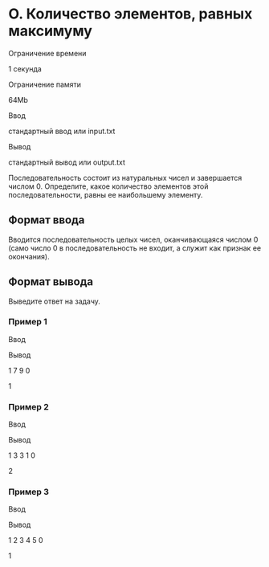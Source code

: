O. Количество элементов, равных максимуму
=========================================

Ограничение времени

1 секунда

Ограничение памяти

64Mb

Ввод

стандартный ввод или input.txt

Вывод

стандартный вывод или output.txt

Последовательность состоит из натуральных чисел и завершается числом 0. Определите, какое количество элементов этой последовательности, равны ее наибольшему элементу.

Формат ввода
------------

Вводится последовательность целых чисел, оканчивающаяся числом 0 (само число 0 в последовательность не входит, а служит как признак ее окончания).

Формат вывода
-------------

Выведите ответ на задачу.

### Пример 1

Ввод

Вывод

1
7
9
0

1

### Пример 2

Ввод

Вывод

1
3
3
1
0

2

### Пример 3

Ввод

Вывод

1
2
3
4
5
0

1